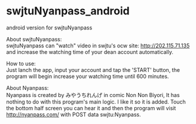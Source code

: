 # swjtuNyanpass_android
android version for swjtuNyanpass

About swjtuNyanpass:  
swjtuNyanpass can "watch" video in swjtu's ocw site: http://202.115.71.135 and increase the watching time of your dean account automatically.

How to use:  
Just lanch the app, input your account and tap the 'START' button, the program will begin increase your watching time until 600 minutes.

About Nyanpass:  
Nyanpass is created by みやうちれんげ in comic Non Non Biyori, It has nothing to do with this program's main logic. I like it so it is added. Touch the bottom half screen you can hear it and then the program will visit http://nyanpass.com/ with POST data swjtu:Nyanpass.

